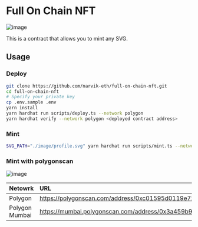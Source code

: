 # Full On Chain NFT

![image](https://user-images.githubusercontent.com/93658609/151540050-9daeb626-aae9-436d-b5be-9edbde0dfc62.png)

This is a contract that allows you to mint any SVG.

## Usage

### Deploy

```sh
git clone https://github.com/narvik-eth/full-on-chain-nft.git
cd full-on-chain-nft
# Specify your private key
cp .env.sample .env
yarn install
yarn hardhat run scripts/deploy.ts --network polygon
yarn hardhat verify --network polygon <deployed contract address>
```

### Mint

```sh
SVG_PATH="./image/profile.svg" yarn hardhat run scripts/mint.ts --network polygon
```

### Mint with polygonscan

![image](https://user-images.githubusercontent.com/93658609/151542589-3f7c7281-98dc-4d26-8b2e-255ac260c8d9.png)

| Netowrk        | URL                                                                                             |
| :------------- | :---------------------------------------------------------------------------------------------- |
| Polygon        | https://polygonscan.com/address/0xc01595d0119e72d04c05c95523f3a7b98c55f39f#writeContract        |
| Polygon Mumbai | https://mumbai.polygonscan.com/address/0x3a459b964338604d3b54bcd26e3fbc62225696c4#writeContract |
